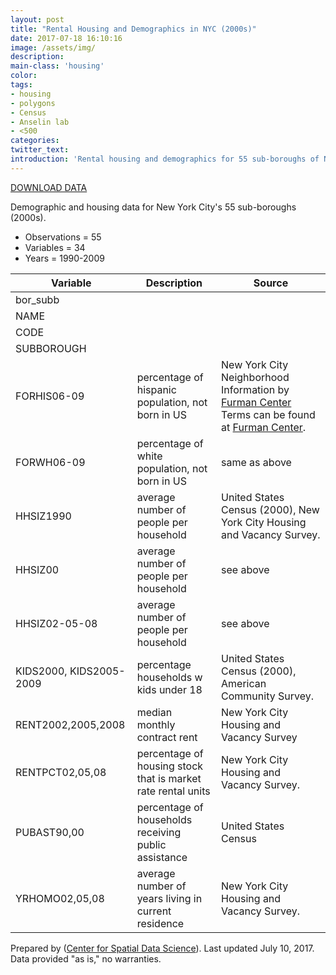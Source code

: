```yaml
---
layout: post
title: "Rental Housing and Demographics in NYC (2000s)"
date: 2017-07-18 16:10:16
image: /assets/img/
description:
main-class: 'housing'
color:
tags:
- housing
- polygons
- Census
- Anselin lab
- <500
categories:
twitter_text:
introduction: 'Rental housing and demographics for 55 sub-boroughs of New York City (2000s).'
---
```

<script>
  var map = L.map('map');
  L.tileLayer('https://api.tiles.mapbox.com/v4/{id}/{z}/{x}/{y}.png?access_token=pk.eyJ1IjoibWFwYm94IiwiYSI6ImNpejY4NXVycTA2emYycXBndHRqcmZ3N3gifQ.rJcFIG214AriISLbB6B5aw', { <!--this is the URL for the nyc Geojson-->
		maxZoom: 18,
		attribution: 'Map data &copy; <a href="http://openstreetmap.org">OpenStreetMap</a> contributors, ' +
			'<a href="http://creativecommons.org/licenses/by-sa/2.0/">CC-BY-SA</a>, ' +
			'Imagery © <a href="http://mapbox.com">Mapbox</a>',
		id: 'mapbox.light'
	}).addTo(map);

  map.scrollWheelZoom.disable();
  map.touchZoom.disable();
  var enableMapInteraction = function () {
      map.scrollWheelZoom.enable();
      map.touchZoom.enable();
  }
  $('#map').on('click touch', enableMapInteraction);
$('#map').on('mouseout', function(){ map.scrollWheelZoom.disable();});

  var smallIcon = L.icon({
         iconUrl: 'http://www.hckrecruitment.nic.in/images/blue.png',
         iconSize: [16, 16], // size of the icon
         });

   function onEachFeature(feature, layer) {
     //console.log(feature);
     var txt = "";
     for (var fname in feature.properties) {
       txt += fname;
       txt += " : ";
       txt += feature.properties[fname];
       txt += "<br/>";
     }
     layer.bindPopup(txt);
   }


  // load GeoJSON from an external file
  // load GeoJSON from an external file
  $.getJSON("../data/nyc.geojson",function(data){
    // add GeoJSON layer to the map once the file is loaded
    var json = L.geoJson(data, {
      pointToLayer: function(feature, latlng) {
        
        return L.marker(latlng, {
          icon: smallIcon
        });
      },
      onEachFeature: onEachFeature
    });
    json.addTo(map);
    map.fitBounds(json.getBounds());
  });

</script>

[DOWNLOAD DATA](../data/nyc.zip)

Demographic and housing data for New York City's 55 sub-boroughs (2000s).

* Observations = 55
* Variables = 34
* Years = 1990-2009

|**Variable**|**Description**|**Source**|
|--------------|-------------|-------|
|bor_subb|    |   |   |  
|NAME|    |   |   |
|CODE|    |   |   |    
|SUBBOROUGH|    |   |   |
|FORHIS06-09 | percentage of hispanic population, not born in US | New York City Neighborhood Information by  [Furman Center](http://www.furmancenter.org/data/search%20on%2010/9/2013.) Terms can be found at [Furman Center](http://www.furmancenter.org/data/disclaimer/).|
|FORWH06-09 | percentage of white population, not born in US|same as above|
|HHSIZ1990 | average number of people per household | United States Census (2000), New York City Housing and Vacancy Survey.|
| HHSIZ00 | average number of people per household | see above|
|HHSIZ02-05-08 | average number of people per household| see above|
|KIDS2000, KIDS2005-2009|percentage households w kids under 18 |United States Census (2000), American Community Survey.|
|RENT2002,2005,2008 | median monthly contract rent|New York City Housing and Vacancy Survey|
|RENTPCT02,05,08|percentage of housing stock that is market rate rental units|New York City Housing and Vacancy Survey.
|PUBAST90,00|percentage of households receiving public assistance|United States Census|
|YRHOMO02,05,08|average number of years living in current residence|New York City Housing and Vacancy Survey.|


Prepared by ([Center for Spatial Data Science](https://spatial.uchicago.edu/)). Last updated July 10, 2017. Data provided "as is," no warranties. 
